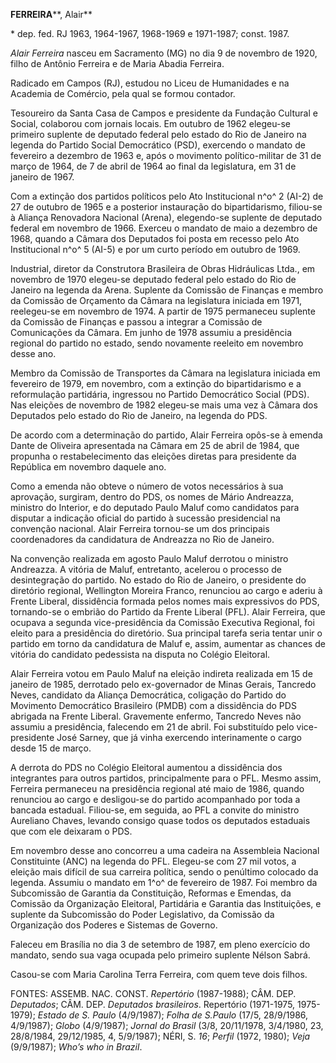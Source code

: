 **FERREIRA****, Alair**

\* dep. fed. RJ 1963, 1964-1967, 1968-1969 e 1971-1987; const. 1987.

*Alair Ferreira* nasceu em Sacramento (MG) no dia 9 de novembro de 1920,
filho de Antônio Ferreira e de Maria Abadia Ferreira.

Radicado em Campos (RJ), estudou no Liceu de Humanidades e na Academia
de Comércio, pela qual se formou contador.

Tesoureiro da Santa Casa de Campos e presidente da Fundação Cultural e
Social, colaborou com jornais locais. Em outubro de 1962 elegeu-se
primeiro suplente de deputado federal pelo estado do Rio de Janeiro na
legenda do Partido Social Democrático (PSD), exercendo o mandato de
fevereiro a dezembro de 1963 e, após o movimento político-militar de 31
de março de 1964, de 7 de abril de 1964 ao final da legislatura, em 31
de janeiro de 1967.

Com a extinção dos partidos políticos pelo Ato Institucional n^o^ 2
(AI-2) de 27 de outubro de 1965 e a posterior instauração do
bipartidarismo, filiou-se à Aliança Renovadora Nacional (Arena),
elegendo-se suplente de deputado federal em novembro de 1966. Exerceu o
mandato de maio a dezembro de 1968, quando a Câmara dos Deputados foi
posta em recesso pelo Ato Institucional n^o^ 5 (AI-5) e por um curto
período em outubro de 1969.

Industrial, diretor da Construtora Brasileira de Obras Hidráulicas
Ltda., em novembro de 1970 elegeu-se deputado federal pelo estado do Rio
de Janeiro na legenda da Arena. Suplente da Comissão de Finanças e
membro da Comissão de Orçamento da Câmara na legislatura iniciada em
1971, reelegeu-se em novembro de 1974. A partir de 1975 permaneceu
suplente da Comissão de Finanças e passou a integrar a Comissão de
Comunicações da Câmara. Em junho de 1978 assumiu a presidência regional
do partido no estado, sendo novamente reeleito em novembro desse ano.

Membro da Comissão de Transportes da Câmara na legislatura iniciada em
fevereiro de 1979, em novembro, com a extinção do bipartidarismo e a
reformulação partidária, ingressou no Partido Democrático Social (PDS).
Nas eleições de novembro de 1982 elegeu-se mais uma vez à Câmara dos
Deputados pelo estado do Rio de Janeiro, na legenda do PDS.

De acordo com a determinação do partido, Alair Ferreira opôs-se à emenda
Dante de Oliveira apresentada na Câmara em 25 de abril de 1984, que
propunha o restabelecimento das eleições diretas para presidente da
República em novembro daquele ano.

Como a emenda não obteve o número de votos necessários à sua aprovação,
surgiram, dentro do PDS, os nomes de Mário Andreazza, ministro do
Interior, e do deputado Paulo Maluf como candidatos para disputar a
indicação oficial do partido à sucessão presidencial na convenção
nacional. Alair Ferreira tornou-se um dos principais coordenadores da
candidatura de Andreazza no Rio de Janeiro.

Na convenção realizada em agosto Paulo Maluf derrotou o ministro
Andreazza. A vitória de Maluf, entretanto, acelerou o processo de
desintegração do partido. No estado do Rio de Janeiro, o presidente do
diretório regional, Wellington Moreira Franco, renunciou ao cargo e
aderiu à Frente Liberal, dissidência formada pelos nomes mais
expressivos do PDS, tornando-se o embrião do Partido da Frente Liberal
(PFL). Alair Ferreira, que ocupava a segunda vice-presidência da
Comissão Executiva Regional, foi eleito para a presidência do diretório.
Sua principal tarefa seria tentar unir o partido em torno da candidatura
de Maluf e, assim, aumentar as chances de vitória do candidato
pedessista na disputa no Colégio Eleitoral.

Alair Ferreira votou em Paulo Maluf na eleição indireta realizada em 15
de janeiro de 1985, derrotado pelo ex-governador de Minas Gerais,
Tancredo Neves, candidato da Aliança Democrática, coligação do Partido
do Movimento Democrático Brasileiro (PMDB) com a dissidência do PDS
abrigada na Frente Liberal. Gravemente enfermo, Tancredo Neves não
assumiu a presidência, falecendo em 21 de abril. Foi substituído pelo
vice-presidente José Sarney, que já vinha exercendo interinamente o
cargo desde 15 de março.

A derrota do PDS no Colégio Eleitoral aumentou a dissidência dos
integrantes para outros partidos, principalmente para o PFL. Mesmo
assim, Ferreira permaneceu na presidência regional até maio de 1986,
quando renunciou ao cargo e desligou-se do partido acompanhado por toda
a bancada estadual. Filiou-se, em seguida, ao PFL a convite do ministro
Aureliano Chaves, levando consigo quase todos os deputados estaduais que
com ele deixaram o PDS.

Em novembro desse ano concorreu a uma cadeira na Assembleia Nacional
Constituinte (ANC) na legenda do PFL. Elegeu-se com 27 mil votos, a
eleição mais difícil de sua carreira política, sendo o penúltimo
colocado da legenda. Assumiu o mandato em 1^o^ de fevereiro de 1987. Foi
membro da Subcomissão de Garantia da Constituição, Reformas e Emendas,
da Comissão da Organização Eleitoral, Partidária e Garantia das
Instituições, e suplente da Subcomissão do Poder Legislativo, da
Comissão da Organização dos Poderes e Sistemas de Governo.

Faleceu em Brasília no dia 3 de setembro de 1987, em pleno exercício do
mandato, sendo sua vaga ocupada pelo primeiro suplente Nélson Sabrá.

Casou-se com Maria Carolina Terra Ferreira, com quem teve dois filhos.

FONTES: ASSEMB. NAC. CONST. *Repertório* (1987-1988); CÂM. DEP.
*Deputados*; CÂM. DEP. *Deputados brasileiros*. Repertório (1971-1975,
1975-1979); *Estado* *de S. Paulo* (4/9/1987); *Folha de S.Paulo* (17/5,
28/9/1986, 4/9/1987); *Globo* (4/9/1987); *Jornal do Brasil* (3/8,
20/11/1978, 3/4/1980, 23, 28/8/1984, 29/12/1985, 4, 5/9/1987); NÉRI, S.
*16*; *Perfil* (1972, 1980); *Veja* (9/9/1987); *Who’s who in Brazil*.
